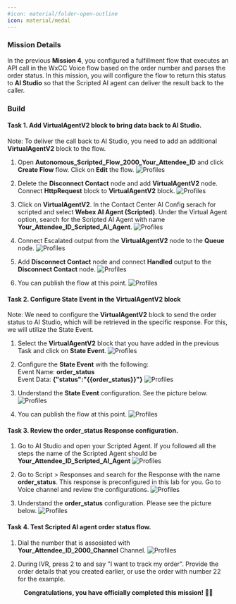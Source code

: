 ```yaml
---
#icon: material/folder-open-outline
icon: material/medal
---
```


### Mission Details

In the previous **Mission 4**, you configured a fulfillment flow that executes an API call in the WxCC Voice flow based on the order number and parses the order status. In this mission, you will configure the flow to return this status to **AI Studio** so that the Scripted AI agent can deliver the result back to the caller.


### Build

#### Task 1. Add VirtualAgentV2 block to bring data back to AI Studio.

Note: To deliver the call back to AI Studio, you need to add an additional **VirtualAgentV2** block to the flow.

1. Open **<span class="attendee-id-container">Autonomous_Scripted_Flow_2000_<span class="attendee-id-placeholder" data-prefix="Autonomous_Scripted_Flow_2000_">Your_Attendee_ID</span><span class="copy" title="Click to copy!"></span></span>** and click **Create Flow** flow. Click on **Edit** the flow. 
    ![Profiles](../graphics/Lab1_AI_Agent/6.56.gif)

2. Delete the **Disconnect Contact** node and add **VirtualAgentV2** node. Connect **HttpRequest** block to **VirtualAgentV2** block. 
    ![Profiles](../graphics/Lab1_AI_Agent/6.57.gif)

3. Click on **VirtualAgentV2**. In the Contact Center AI Config serach for scripted and select **Webex AI Agent (Scripted)**. Under the Virtual Agent option, search for the Scripted AI Agent with name **<span class="attendee-id-container"><span class="attendee-id-placeholder" data-suffix="_Scripted_AI_Agent">Your_Attendee_ID</span>_Scripted_AI_Agent<span class="copy" title="Click to copy!"></span></span>**.
    ![Profiles](../graphics/Lab1_AI_Agent/6.58.gif)

4. Connect Escalated output from the **VirtualAgentV2** node to the **Queue** node.
    ![Profiles](../graphics/Lab1_AI_Agent/6.59.gif)

5. Add **Disconnect Contact** node and connect **Handled** output to the **Disconnect Contact** node.
    ![Profiles](../graphics/Lab1_AI_Agent/6.60.gif)

6. You can publish the flow at this point. 
    ![Profiles](../graphics/Lab1_AI_Agent/6.61.gif)

#### Task 2. Configure State Event in the VirtualAgentV2 block

Note: We need to configure the **VirtualAgentV2** block to send the order status to AI Studio, which will be retrieved in the specific response. For this, we will utilize the State Event.

1. Select the **VirtualAgentV2** block that you have added in the previous Task and click on **State Event**. 
    ![Profiles](../graphics/Lab1_AI_Agent/6.62.gif)

2. Configure the **State Event** with the following: </br>
Event Name: **order_status** </br>
Event Data: **{"status":"{{order_status}}"}**
    ![Profiles](../graphics/Lab1_AI_Agent/6.63.gif)

3. Understand the **State Event** configuration. See the picture below. 
    ![Profiles](../graphics/Lab1_AI_Agent/6.64.png)

4. You can publish the flow at this point. 
    ![Profiles](../graphics/Lab1_AI_Agent/6.61.gif)

#### Task 3. Review the order_status Response configuration. 

1. Go to AI Studio and open your Scripted Agent. If you followed all the steps the name of the Scripted Agent should be **<span class="attendee-id-container"><span class="attendee-id-placeholder" data-suffix="_Scripted_AI_Agent">Your_Attendee_ID</span>_Scripted_AI_Agent<span class="copy" title="Click to copy!"></span></span>** 
    ![Profiles](../graphics/Lab1_AI_Agent/6.65.gif)

2. Go to Script > Responses and search for the Response with the name **order_status**. This response is preconfigured in this lab for you. Go to Voice channel and review the configurations. 
    ![Profiles](../graphics/Lab1_AI_Agent/6.66.gif)

3. Understand the **order_status** configuration. Please see the picture below. 
    ![Profiles](../graphics/Lab1_AI_Agent/6.67.png)

#### Task 4. Test Scripted AI agent order status flow.  

1. Dial the number that is assosiated with **<span class="attendee-id-placeholder">Your_Attendee_ID</span>_2000_Channel** Channel. 
    ![Profiles](../graphics/Lab1_AI_Agent/6.37.png) 

2. During IVR, press 2 to and say "I want to track my order". Provide the order details that you created earlier, or use the order with number 22 for the example.

<p style="text-align:center"><strong>Congratulations, you have officially completed this mission! 🎉🎉 </strong></p>

